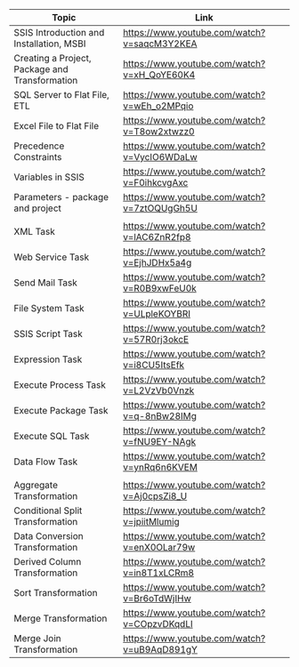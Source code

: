 | Topic | Link |
| ----- | ---- |
|SSIS Introduction and Installation, MSBI | https://www.youtube.com/watch?v=saqcM3Y2KEA |
|Creating a Project, Package and Transformation | https://www.youtube.com/watch?v=xH_QoYE60K4 |
|SQL Server to Flat File, ETL | https://www.youtube.com/watch?v=wEh_o2MPqio |
|Excel File to Flat File | https://www.youtube.com/watch?v=T8ow2xtwzz0 |
|Precedence Constraints | https://www.youtube.com/watch?v=VycIO6WDaLw |
| Variables in SSIS | https://www.youtube.com/watch?v=F0ihkcvgAxc |
| Parameters - package and project | https://www.youtube.com/watch?v=7ztOQUgGh5U |
|  |  |
|XML Task | https://www.youtube.com/watch?v=lAC6ZnR2fp8 |
|Web Service Task | https://www.youtube.com/watch?v=EjhJDHx5a4g |
|Send Mail Task | https://www.youtube.com/watch?v=R0B9xwFeU0k |
|File System Task | https://www.youtube.com/watch?v=ULpleKOYBRI |
|SSIS Script Task | https://www.youtube.com/watch?v=57R0rj3okcE |
|Expression Task | https://www.youtube.com/watch?v=i8CU5ItsEfk |
|Execute Process Task | https://www.youtube.com/watch?v=L2VzVb0Vnzk |
|Execute Package Task | https://www.youtube.com/watch?v=q-8nBw28IMg |
|Execute SQL Task | https://www.youtube.com/watch?v=fNU9EY-NAgk |
|Data Flow Task | https://www.youtube.com/watch?v=ynRq6n6KVEM |
|  |  |
|Aggregate Transformation | https://www.youtube.com/watch?v=Aj0cpsZi8_U |
|Conditional Split Transformation | https://www.youtube.com/watch?v=jpiitMlumig |
|Data Conversion Transformation | https://www.youtube.com/watch?v=enX0OLar79w |
|Derived Column Transformation | https://www.youtube.com/watch?v=in8T1xLCRm8 |
|Sort Transformation | https://www.youtube.com/watch?v=Br6oTdWjIHw |
|Merge Transformation | https://www.youtube.com/watch?v=COpzvDKqdLI |
|Merge Join Transformation | https://www.youtube.com/watch?v=uB9AqD891gY |
